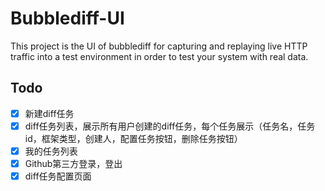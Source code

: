 # Bubblediff-UI

This project is the UI of bubblediff for capturing and replaying live HTTP traffic into a test environment in order to test your system with real data.

## Todo

- [x] 新建diff任务
- [x] diff任务列表，展示所有用户创建的diff任务，每个任务展示（任务名，任务id，框架类型，创建人，配置任务按钮，删除任务按钮）
- [x] 我的任务列表
- [x] Github第三方登录，登出
- [x] diff任务配置页面
